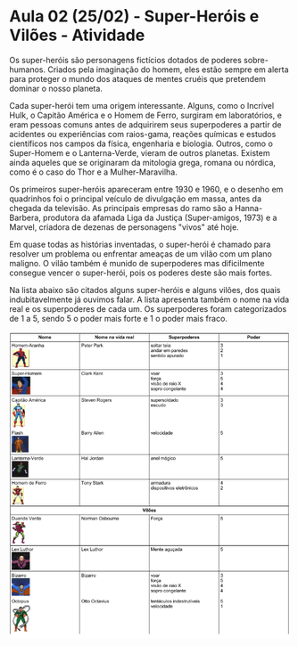 # Aula 02 (25/02) - Super-Heróis e Vilões - Atividade

Os super-heróis são personagens fictícios dotados de poderes sobre-humanos. Criados pela imaginação do homem, eles estão sempre em alerta para proteger o mundo dos ataques de mentes cruéis que pretendem dominar o nosso planeta. 

Cada super-herói tem uma origem interessante. Alguns, como o Incrível Hulk, o Capitão América e o Homem de Ferro, surgiram em laboratórios, e eram pessoas comuns antes de adquirirem seus superpoderes a partir de acidentes ou experiências com raios-gama, reações químicas e estudos científicos nos campos da física, engenharia e biologia. Outros, como o Super-Homem e o Lanterna-Verde, vieram de outros planetas. Existem ainda aqueles que se originaram da mitologia grega, romana ou nórdica, como é o caso do Thor e a Mulher-Maravilha. 

Os primeiros super-heróis apareceram entre 1930 e 1960, e o desenho em quadrinhos foi o principal veículo de divulgação em massa, antes da chegada da televisão. As principais empresas do ramo são a Hanna-Barbera, produtora da afamada Liga da Justiça (Super-amigos, 1973) e a Marvel, criadora de dezenas de personagens "vivos" até hoje.

Em quase todas as histórias inventadas, o super-herói é chamado para resolver um problema ou enfrentar ameaças de um vilão com um plano maligno. O vilão também é munido de superpoderes mas dificilmente consegue vencer o super-herói, pois os poderes deste são mais fortes.

Na lista abaixo são citados alguns super-heróis e alguns vilões, dos quais indubitavelmente já ouvimos falar. A lista apresenta também o nome na vida real e os superpoderes de cada um. Os superpoderes foram categorizados de 1 a 5, sendo 5 o poder mais forte e 1 o poder mais fraco.

![](./superherois.png)